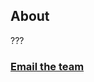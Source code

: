 ## About

???

### [Email the team](mailto:Sam.Kriegman@wyss.harvard.edu,Douglas.Blackiston@tufts.edu,Michael.Levin@tufts.edu,jbongard@uvm.edu)
